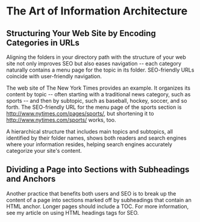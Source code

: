 # The Art of Information Architecture

## Structuring Your Web Site by Encoding Categories in URLs

Aligning the folders in your directory path with the structure of your web site not only improves SEO but also eases navigation -- each category naturally contains a menu page for the topic in its folder. SEO-friendly URLs coincide with user-friendly navigation. 

The web site of The New York Times provides an example. It organizes its content by topic -- often starting with a traditional news category, such as sports -- and then by subtopic, such as baseball, hockey, soccer, and so forth. The SEO-friendly URL for the menu page of the sports section is http://www.nytimes.com/pages/sports/, but shortening it to http://www.nytimes.com/sports/ works, too.

A hierarchical structure that includes main topics and subtopics, all identified by their folder names, shows both readers and search engines where your information resides, helping search engines accurately categorize your site's content.   

## Dividing a Page into Sections with Subheadings and Anchors

Another practice that benefits both users and SEO is to break up the content of a page into sections marked off by subheadings that contain an HTML anchor. Longer pages should include a TOC. For more information, see my article on using HTML headings tags for SEO.


